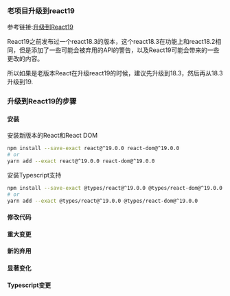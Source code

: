 ### 老项目升级到react19

参考链接:[升级到React19](https://react.dev/blog/2024/04/25/react-19-upgrade-guide)

React19之前发布过一个react18.3的版本，这个react18.3在功能上和react18.2相同，但是添加了一些可能会被弃用的API的警告，以及React19可能会带来的一些更改的内容。

所以如果是老版本React在升级react19的时候，建议先升级到18.3，然后再从18.3升级到19.

### 升级到React19的步骤

#### 安装

安装新版本的React和React DOM

```bash
npm install --save-exact react@^19.0.0 react-dom@^19.0.0
# or
yarn add --exact react@^19.0.0 react-dom@^19.0.0
```

安装Typescript支持

```bash
npm install --save-exact @types/react@^19.0.0 @types/react-dom@^19.0.0
# or
yarn add --exact @types/react@^19.0.0 @types/react-dom@^19.0.0
```

#### 修改代码

#### 重大变更

#### 新的弃用

#### 显著变化

#### Typescript变更